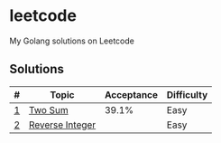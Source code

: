 # leetcode
My Golang solutions on Leetcode

## Solutions
| # | Topic | Acceptance | Difficulty |
|---|-------|------------|------------|
|[1](https://leetcode.com/problems/two-sum/)|[Two Sum](./0001.Two_Sum)|39.1%|Easy|
|[2](https://leetcode.com/problems/reverse-integer/)|[Reverse Integer](./0007.Reverse_Integer)||Easy|